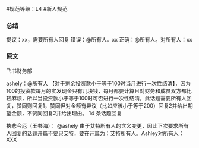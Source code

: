 #规范等级：L4 
#新人规范
### 总结
提议：xx，需要所有人回复
错误：@所有人。xx
正确：@所有人。对所有人：xx
### 原文
飞书财务部

ashely：@所有人 【对于剩余投资款小于等于100时当月进行一次性结清】，因为100的投资款每月的实发现金只有几块钱，每月都要计算且对财务和成员双方都比较麻烦，所以当投资款小于等于100时可否进行一次性结清，此话题需要所有人回复，赞同则回复1，赞同但对金额有异议（比如应该小于等于200）回复2并给出期望金额，不赞同回复2并给出理由。
14 条话题回复


执悲今厄（王书海）：
@ashely 由于艾特所有人的含义变更，因此下次要求所有人回复的话题开篇不要只艾特，要在开篇为：艾特所有人。Ashley对所有人：XXX